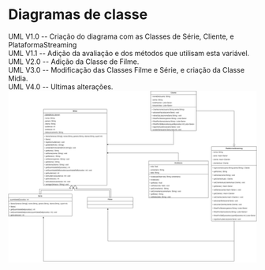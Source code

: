 # Diagramas de classe
UML V1.0 -- Criação do diagrama com as Classes de Série, Cliente, e PlataformaStreaming </br>
UML V1.1 -- Adição da avaliação e dos métodos que utilisam esta variável.</br>
UML V2.0 -- Adição da Classe de Filme.</br>
UML V3.0 -- Modificação das Classes Filme e Série, e criação da Classe Midia.</br>
UML V4.0 -- Ultimas alterações.</br>
![ texto](UML.drawio.png) 
